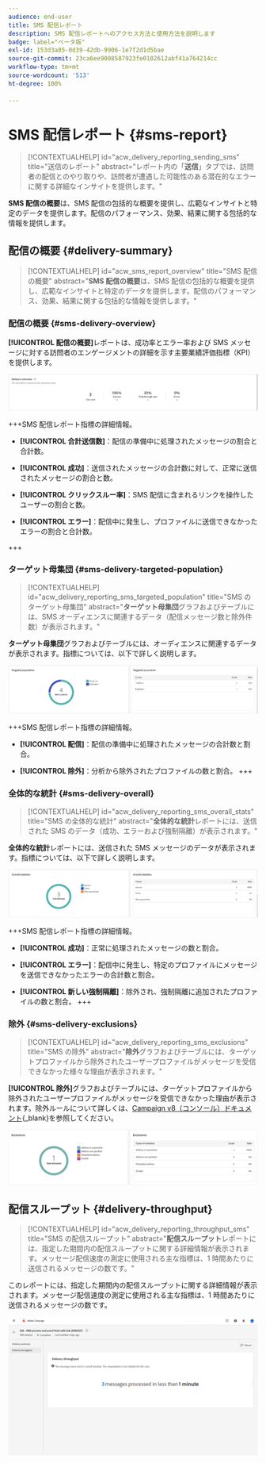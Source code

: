 ```yaml
---
audience: end-user
title: SMS 配信レポート
description: SMS 配信レポートへのアクセス方法と使用方法を説明します
badge: label="ベータ版"
exl-id: 153d3a85-0d39-42db-9906-1e7f2d1d5bae
source-git-commit: 23ca6ee9008587923fe0102612abf41a764214cc
workflow-type: tm+mt
source-wordcount: '513'
ht-degree: 100%

---
```


# SMS 配信レポート {#sms-report}

>[!CONTEXTUALHELP]
>id="acw_delivery_reporting_sending_sms"
>title="送信のレポート"
>abstract="レポート内の「**送信**」タブでは、訪問者の配信とのやり取りや、訪問者が遭遇した可能性のある潜在的なエラーに関する詳細なインサイトを提供します。"

**SMS 配信の概要**&#x200B;は、SMS 配信の包括的な概要を提供し、広範なインサイトと特定のデータを提供します。配信のパフォーマンス、効果、結果に関する包括的な情報を提供します。

## 配信の概要 {#delivery-summary}

>[!CONTEXTUALHELP]
>id="acw_sms_report_overview"
>title="SMS 配信の概要"
>abstract="**SMS 配信の概要**&#x200B;は、SMS 配信の包括的な概要を提供し、広範なインサイトと特定のデータを提供します。配信のパフォーマンス、効果、結果に関する包括的な情報を提供します。"

### 配信の概要 {#sms-delivery-overview}

**[!UICONTROL 配信の概要]**&#x200B;レポートは、成功率とエラー率および SMS メッセージに対する訪問者のエンゲージメントの詳細を示す主要業績評価指標（KPI）を提供します。

![](assets/reporting_sms_3.png)

+++SMS 配信レポート指標の詳細情報。

* **[!UICONTROL 合計送信数]**：配信の準備中に処理されたメッセージの割合と合計数。

* **[!UICONTROL 成功]**：送信されたメッセージの合計数に対して、正常に送信されたメッセージの割合と数。

* **[!UICONTROL クリックスルー率]**：SMS 配信に含まれるリンクを操作したユーザーの割合と数。

* **[!UICONTROL エラー]**：配信中に発生し、プロファイルに送信できなかったエラーの割合と合計数。

+++


### ターゲット母集団 {#sms-delivery-targeted-population}


>[!CONTEXTUALHELP]
>id="acw_delivery_reporting_sms_targeted_population"
>title="SMS のターゲット母集団"
>abstract="**ターゲット母集団**&#x200B;グラフおよびテーブルには、SMS オーディエンスに関連するデータ（配信メッセージ数と除外件数）が表示されます。"

**ターゲット母集団**&#x200B;グラフおよびテーブルには、オーディエンスに関連するデータが表示されます。指標については、以下で詳しく説明します。

![](assets/reporting_sms_4.png)

+++SMS 配信レポート指標の詳細情報。

* **[!UICONTROL 配信]**：配信の準備中に処理されたメッセージの合計数と割合。

* **[!UICONTROL 除外]**：分析から除外されたプロファイルの数と割合。
+++


### 全体的な統計 {#sms-delivery-overall}


>[!CONTEXTUALHELP]
>id="acw_delivery_reporting_sms_overall_stats"
>title="SMS の全体的な統計"
>abstract="**全体的な統計**&#x200B;レポートには、送信された SMS のデータ（成功、エラーおよび強制隔離）が表示されます。"

**全体的な統計**&#x200B;レポートには、送信された SMS メッセージのデータが表示されます。指標については、以下で詳しく説明します。

![](assets/reporting_sms_5.png)

+++SMS 配信レポート指標の詳細情報。

* **[!UICONTROL 成功]**：正常に処理されたメッセージの数と割合。

* **[!UICONTROL エラー]**：配信中に発生し、特定のプロファイルにメッセージを送信できなかったエラーの合計数と割合。

* **[!UICONTROL 新しい強制隔離]**：除外され、強制隔離に追加されたプロファイルの数と割合。
+++

### 除外 {#sms-delivery-exclusions}


>[!CONTEXTUALHELP]
>id="acw_delivery_reporting_sms_exclusions"
>title="SMS の除外"
>abstract="**除外**&#x200B;グラフおよびテーブルには、ターゲットプロファイルから除外されたユーザープロファイルがメッセージを受信できなかった様々な理由が表示されます。"


**[!UICONTROL 除外]**&#x200B;グラフおよびテーブルには、ターゲットプロファイルから除外されたユーザープロファイルがメッセージを受信できなかった理由が表示されます。除外ルールについて詳しくは、[Campaign v8（コンソール）ドキュメント](https://experienceleague.adobe.com/docs/campaign/campaign-v8/send/failures/delivery-failures.html?lang=ja#sms-quarantines){_blank}を参照してください。

![](assets/reporting_sms_6.png)

## 配信スループット {#delivery-throughput}

>[!CONTEXTUALHELP]
>id="acw_delivery_reporting_throughput_sms"
>title="SMS の配信スループット"
>abstract="**配信スループット**&#x200B;レポートには、指定した期間内の配信スループットに関する詳細情報が表示されます。メッセージ配信速度の測定に使用される主な指標は、1 時間あたりに送信されるメッセージの数です。"

このレポートには、指定した期間内の配信スループットに関する詳細情報が表示されます。メッセージ配信速度の測定に使用される主な指標は、1 時間あたりに送信されるメッセージの数です。

![](assets/reporting_sms_2.png)
